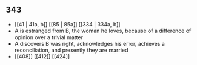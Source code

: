 ## 343
- [[41 | 41a, b]] [[85 | 85a]] [[334 | 334a, b]] 
- A is estranged from B, the woman he loves, because of a difference of opinion over a trivial matter
- A discovers B was right, acknowledges his error, achieves a reconciliation, and presently they are married
- [[408]] [[412]] [[424]] 

